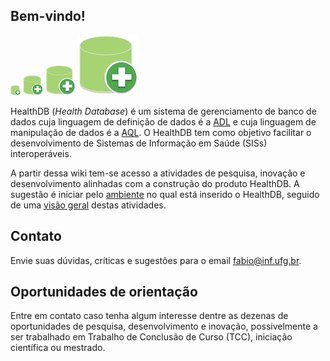 ## Bem-vindo!

![](icon-16x16.png)
![](icon-32x32.png)
![](icon-48x48.png)
![](icon-96x96.png)

HealthDB (_Health Database_) é um sistema de gerenciamento de banco de dados cuja linguagem de definição de dados é a [ADL](http://www.openehr.org/releases/AM/latest/docs/ADL2/ADL2.html) e cuja linguagem de manipulação de dados é a [AQL](http://www.openehr.org/releases/QUERY/latest/docs/AQL/AQL.html). O HealthDB tem como objetivo facilitar o desenvolvimento de Sistemas de Informação em Saúde (SISs) interoperáveis. 

A partir dessa wiki tem-se acesso a atividades de pesquisa, inovação e desenvolvimento alinhadas com a construção do produto HealthDB. A sugestão é iniciar pelo [ambiente](https://github.com/kyriosdata/db/wiki/Arquitetura-corporativa) no qual está inserido o HealthDB, seguido de uma [visão geral](https://github.com/kyriosdata/db/wiki/Vis%C3%A3o-geral) destas atividades.

## Contato
Envie suas dúvidas, críticas e sugestões para o email fabio@inf.ufg.br.

## Oportunidades de orientação
Entre em contato caso tenha algum interesse dentre as dezenas de oportunidades de pesquisa, desenvolvimento e inovação, possivelmente a ser trabalhado em Trabalho de Conclusão de Curso (TCC), iniciação científica ou mestrado. 

